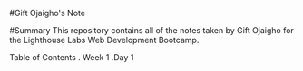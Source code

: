#Gift Ojaigho's Note

#Summary
This repository contains all of the notes taken by Gift Ojaigho for the Lighthouse Labs Web Development Bootcamp.

Table of Contents
 . Week 1
   .Day 1
